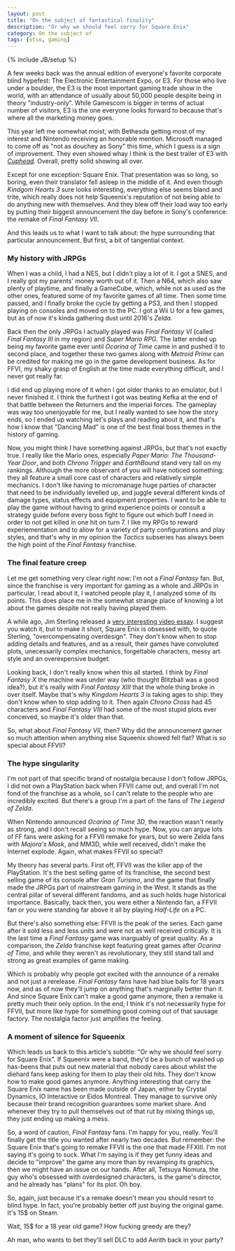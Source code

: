 ```yaml
---
layout: post
title: "On the subject of fantastical finality"
description: "Or why we should feel sorry for Square Enix"
category: On the subject of
tags: [otso, gaming]
---
```

{% include JB/setup %}

A few weeks back was the annual edition of everyone's favorite corporate blind hypefest: The Electronic Entertainment Expo, or E3. For those who live under a boulder, the E3 is the most important gaming trade show in the world, with an attendance of usually about 50,000 people despite being in theory "industry-only". While Gamescom is bigger in terms of actual number of visitors, E3 is the one everyone looks forward to because that's where all the marketing money goes.

<!-- more -->

This year left me somewhat moist, with Bethesda getting most of my interest and Nintendo receiving an honorable mention. Microsoft managed to come off as "not as douchey as Sony" this time, which I guess is a sign of improvement. They even showed whay I think is the best trailer of E3 with [_Cuphead_](https://www.youtube.com/watch?v=4TjUPXAn2Rg). Overall, pretty solid showing all over. 

Except for one exception: Square Enix. That presentation was so long, so boring, even their translator fell asleep in the middle of it. And even though _Kindgom Hearts 3_ sure looks interesting, everything else seems bland and trite, which really does not help Squeenix's reputation of not being able to do anything new with themselves. And they blew off their load way too early by putting their biggest announcement the day before in Sony's conference: the remake of _Final Fantasy VII_.

And this leads us to what I want to talk about: the hype surrounding that particular announcement. But first, a bit of tangential context.

### My history with JRPGs

When I was a child, I had a NES, but I didn't play a lot of it. I got a SNES, and I really got my parents' money worth out of it. Then a N64, which also saw plenty of playtime, and finally a GameCube, which, while not as used as the other ones, featured some of my favorite games of all time. Then some time passed, and I finally broke the cycle by getting a PS3, and then I stopped playing on consoles and moved on to the PC. I got a Wii U for a few games, but as of now it's kinda gathering dust until 2016's _Zelda_.

Back then the only JRPGs I actually played was _Final Fantasy VI_ (called _Final Fantasy III_ in my region) and _Super Mario RPG_. The latter ended up being my favorite game ever until _Ocarina of Time_ came in and pushed it to second place, and together these two games along with _Metroid Prime_ can be credited for making me go in the game development business. As for FFVI, my shaky grasp of English at the time made everything difficult, and I never got really far.

I did end up playing more of it when I got older thanks to an emulator, but I never finished it. I think the furthest I got was beating Kefka at the end of that battle between the Returners and the imperial forces. The gameplay was way too unenjoyable for me, but I really wanted to see how the story ends, so I ended up watching let's plays and reading about it, and that's how I know that "Dancing Mad" is one of the best final boss themes in the history of gaming.

Now, you might think I have something against JRPGs, but that's not exactly true. I really like the Mario ones, especially _Paper Mario: The Thousand-Year Door_, and both _Chrono Trigger_ and _EarthBound_ stand very tall on my rankings. Although the more observant of you will have noticed something:  they all feature a small core cast of characters and relatively simple mechanics. I don't like having to micromanage huge parties of character that need to be individually levelled up, and juggle several different kinds of damage types, status effects and equipment properties. I want to be able to play the game without having to grind experience points or consult a strategy guide before every boss fight to figure out which buff I need in order to not get killed in one hit on turn 7. I like my RPGs to reward experiementation and to allow for a variety of party configurations and play styles, and that's why in my opinion the _Tactics_ subseries has always been the high point of the _Final Fantasy_ franchise.

### The final feature creep

Let me get something very clear right now: I'm not a _Final Fantasy_ fan. But, since the franchise is very important for gaming as a whole and JRPGs in particular, I read about it, I watched people play it, I analyzed some of its points. This does place me in the somewhat strange place of knowing a lot about the games despite not really having played them.

A while ago, Jim Sterling released a [very interesting video essay](https://www.youtube.com/watch?v=2DGSR7ZY_sU). I suggest you watch it, but to make it short, Square Enix is obsessed with, to quote Sterling, "overcompensating overdesign". They don't know when to stop adding details and features, and as a result, their games have convoluted plots, unecessarily complex mechanics, forgettable characters, messy art style and an overexpensive budget.

Looking back, I don't really know when this all started. I think by _Final Fantasy X_ the machine was under way (who thought Blitzball was a good idea?), but it's really with _Final Fantasy XIII_ that the whole thing broke in over itself. Maybe that's why _Kingdom Hearts 3_ is taking ages to ship: they don't know when to stop adding to it. Then again _Chrono Cross_ had 45 characters and _Final Fantasy VIII_ had some of the most stupid plots ever conceived, so maybe it's older than that.

So, what about _Final Fantasy VII_, then? Why did the announcement garner so much attention when anything else Squeenix showed fell flat? What is so special about FFVII?

### The hype singularity

I'm not part of that specific brand of nostalgia because I don't follow JRPGs, I did not own a PlayStation back when FFVII came out, and overall I'm not fond of the franchise as a whole, so I can't relate to the people who are incredibly excited. But there's a group I'm a part of: the fans of _The Legend of Zelda_.

When Nintendo announced _Ocarina of Time 3D_, the reaction wasn't nearly as strong, and I don't recall seeing so much hype. Now, you can argue lots of FF fans were asking for a FFVII remake for years, but so were Zelda fans with _Majora's Mask_, and MM3D, while well received, didn't make the Internet explode. Again, what makes FFVII so special?

My theory has several parts. First off, FFVII was the killer app of the PlayStation. It's the best selling game of its franchise, the second best selling game of its console after _Gran Turismo_, and the game that finally made the JRPGs part of mainstream gaming in the West. It stands as the central pillar of several different fandoms, and as such holds huge historical importance. Basically, back then, you were either a Nintendo fan, a FFVII fan or you were standing far above it all by playing _Half-Life_ on a PC.

But there's also something else: FFVII is the peak of the series. Each game after it sold less and less units and were not as well received critically. It is the last time a _Final Fantasy_ game was inarguably of great quality. As a comparison, the _Zelda_ franchise kept featuring great games after _Ocarina of Time_, and while they weren't as revolutionary, they still stand tall and strong as great examples of game making.

Which is probably why people got excited with the announce of a remake and not just a rerelease. _Final Fantasy_ fans have had blue balls for 18 years now, and as of now they'll jump on anything that's marginally better than it. And since Square Enix can't make a good game anymore, then a remake is pretty much their only option. In the end, I think it's not necessarily hype for FFVII, but more like hype for something good coming out of that sausage factory. The nostalgia factor just amplifies the feeling.

### A moment of silence for Squeenix

Which leads us back to this article's subtitle: "Or why we should feel sorry for Square Enix". If Squeenix were a band, they'd be a bunch of washed up has-beens that puts out new material that nobody cares about whilst the diehard fans keep asking for them to play their old hits. They don't know how to make good games anymore. Anything interesting that carry the Square Enix name has been made outside of Japan, either by Crystal Dynamics, IO Interactive or Eidos Montreal. They manage to survive only because their brand recognition guarantees some market share. And whenever they try to pull themselves out of that rut by mixing things up, they just ending up making a mess.

So, a word of caution, _Final Fantasy_ fans. I'm happy for you, really. You'll finally get the title you wanted after nearly two decades. But remember: the Square Enix that's going to remake FFVII is the one that made FFXIII. I'm not saying it's going to suck. What I'm saying is if they get funny ideas and decide to "improve" the game any more than by revamping its graphics, then we might have an issue on our hands. After all, Tetsuya Nomura, the guy who's obsessed with overdesigned characters, is the game's director, and he already has "plans" for its plot. Oh boy.

So, again, just because it's a remake doesn't mean you should resort to blind hype. In fact, you're probably better off just buying the original game. It's 15$ on Steam. 

Wait, 15$ for a 18 year old game? How fucking greedy are they?

Ah man, who wants to bet they'll sell DLC to add Aerith back in your party?
